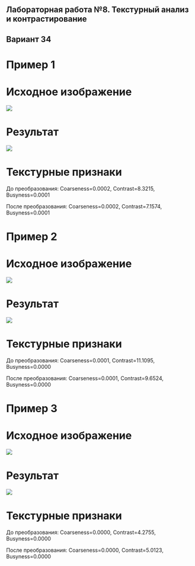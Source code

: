 ## Лабораторная работа №8. Текстурный анализ и контрастирование 

## Вариант 34

# Пример 1

# Исходное изображение
![](image.png)  

# Результат
![](result1.png) 

# Текстурные признаки
До преобразования:    Coarseness=0.0002, Contrast=8.3215, Busyness=0.0001

После преобразования: Coarseness=0.0002, Contrast=7.1574, Busyness=0.0001


# Пример 2

# Исходное изображение
![](nature.png)  

# Результат
![](result2.png) 

# Текстурные признаки
До преобразования:    Coarseness=0.0001, Contrast=11.1095, Busyness=0.0000

После преобразования: Coarseness=0.0001, Contrast=9.6524, Busyness=0.0000



# Пример 3

# Исходное изображение
![](texture.png)  

# Результат
![](result.png) 

# Текстурные признаки
До преобразования:    Coarseness=0.0000, Contrast=4.2755, Busyness=0.0000

После преобразования: Coarseness=0.0000, Contrast=5.0123, Busyness=0.0000